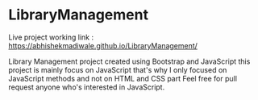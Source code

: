 # LibraryManagement

Live project working link : https://abhishekmadiwale.github.io/LibraryManagement/

Library Management project created using Bootstrap and JavaScript
this project is mainly focus on JavaScript that's why I only focused on JavaScript methods and not on HTML and CSS part
Feel free for pull request anyone who's interested in JavaScript.

